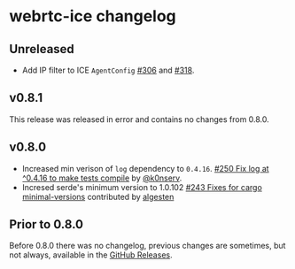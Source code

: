 # webrtc-ice changelog

## Unreleased

* Add IP filter to ICE `AgentConfig` [#306](https://github.com/webrtc-rs/webrtc/pull/306) and [#318](https://github.com/webrtc-rs/webrtc/pull/318).

## v0.8.1

This release was released in error and contains no changes from 0.8.0.

## v0.8.0

* Increased min verison of `log` dependency to `0.4.16`. [#250 Fix log at ^0.4.16 to make tests compile](https://github.com/webrtc-rs/webrtc/pull/250) by [@k0nserv](https://github.com/k0nserv).
* Incresed serde's minimum version to 1.0.102 [#243 Fixes for cargo minimal-versions](https://github.com/webrtc-rs/webrtc/pull/243) contributed by [algesten](https://github.com/algesten)


## Prior to 0.8.0

Before 0.8.0 there was no changelog, previous changes are sometimes, but not always, available in the [GitHub Releases](https://github.com/webrtc-rs/ice/releases).

